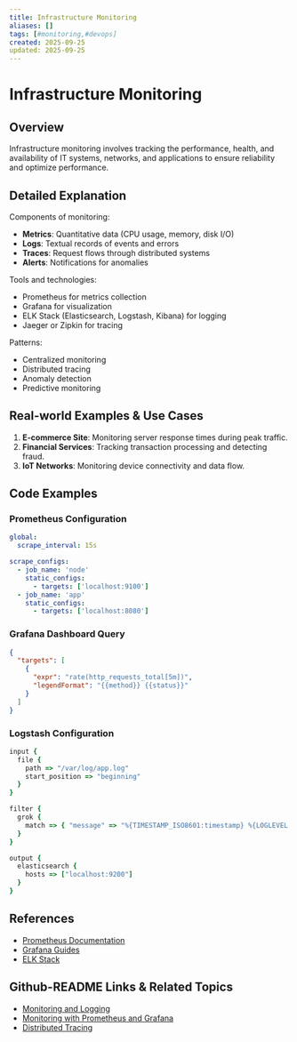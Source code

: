 ```yaml
---
title: Infrastructure Monitoring
aliases: []
tags: [#monitoring,#devops]
created: 2025-09-25
updated: 2025-09-25
---
```


# Infrastructure Monitoring

## Overview

Infrastructure monitoring involves tracking the performance, health, and availability of IT systems, networks, and applications to ensure reliability and optimize performance.

## Detailed Explanation

Components of monitoring:

- **Metrics**: Quantitative data (CPU usage, memory, disk I/O)
- **Logs**: Textual records of events and errors
- **Traces**: Request flows through distributed systems
- **Alerts**: Notifications for anomalies

Tools and technologies:

- Prometheus for metrics collection
- Grafana for visualization
- ELK Stack (Elasticsearch, Logstash, Kibana) for logging
- Jaeger or Zipkin for tracing

Patterns:

- Centralized monitoring
- Distributed tracing
- Anomaly detection
- Predictive monitoring

## Real-world Examples & Use Cases

1. **E-commerce Site**: Monitoring server response times during peak traffic.
2. **Financial Services**: Tracking transaction processing and detecting fraud.
3. **IoT Networks**: Monitoring device connectivity and data flow.

## Code Examples

### Prometheus Configuration

```yaml
global:
  scrape_interval: 15s

scrape_configs:
  - job_name: 'node'
    static_configs:
      - targets: ['localhost:9100']
  - job_name: 'app'
    static_configs:
      - targets: ['localhost:8080']
```

### Grafana Dashboard Query

```json
{
  "targets": [
    {
      "expr": "rate(http_requests_total[5m])",
      "legendFormat": "{{method}} {{status}}"
    }
  ]
}
```

### Logstash Configuration

```ruby
input {
  file {
    path => "/var/log/app.log"
    start_position => "beginning"
  }
}

filter {
  grok {
    match => { "message" => "%{TIMESTAMP_ISO8601:timestamp} %{LOGLEVEL:level} %{DATA:message}" }
  }
}

output {
  elasticsearch {
    hosts => ["localhost:9200"]
  }
}
```

## References

- [Prometheus Documentation](https://prometheus.io/docs/)
- [Grafana Guides](https://grafana.com/docs/grafana/latest/)
- [ELK Stack](https://www.elastic.co/guide/en/elastic-stack/current/elastic-stack.html)

## Github-README Links & Related Topics

- [Monitoring and Logging](../monitoring-and-logging/README.md)
- [Monitoring with Prometheus and Grafana](../monitoring-with-prometheus-and-grafana/README.md)
- [Distributed Tracing](../distributed-tracing/README.md)
